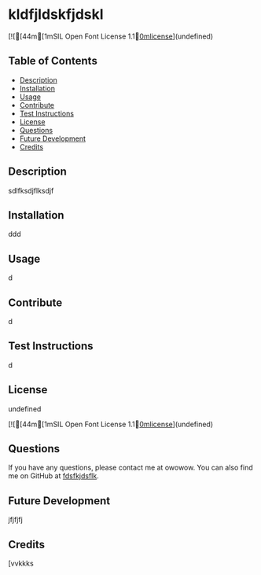 
  # kldfjldskfjdskl
  [![[44m[1mSIL Open Font License 1.1[0mlicense](https://img.shields.io/badge/License-%1B%5B44m%1B%5B1mSIL%20Open%20Font%20License%201.1%1B%5B0m-blue)](undefined)
  ## Table of Contents
  * [Description](#Description)
  * [Installation](#Installation)
  * [Usage](#Usage)
  * [Contribute](#Contribute)
  * [Test Instructions](#Test-Instructions)
  * [License](#License)
  * [Questions](#Questions)
  * [Future Development](#Future-Development)
  * [Credits](#Credits)

  ## Description
  sdlfksdjflksdjf
  ## Installation
  ddd
  ## Usage
  d
  ## Contribute
  d
  ## Test Instructions
  d
  ## License
  undefined

  [![[44m[1mSIL Open Font License 1.1[0mlicense](https://img.shields.io/badge/License-%1B%5B44m%1B%5B1mSIL%20Open%20Font%20License%201.1%1B%5B0m-blue)](undefined)

  ## Questions
  If you have any questions, please contact me at owowow. You can also find me on GitHub at [fdsfkjdsflk](https://github.com/fdsfkjdsflk).
  ## Future Development
  jfjfjfj
  ## Credits
  [vvkkks


